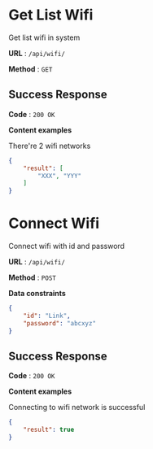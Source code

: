 # Get List Wifi

Get list wifi in system

**URL** : `/api/wifi/`

**Method** : `GET`

## Success Response

**Code** : `200 OK`

**Content examples**

There're 2 wifi networks

```json
{
    "result": [
        "XXX", "YYY"
    ]
}
```

# Connect Wifi

Connect wifi with id and password

**URL** : `/api/wifi/`

**Method** : `POST`

**Data constraints**

```json
{
    "id": "Link",
    "password": "abcxyz"
}
```


## Success Response

**Code** : `200 OK`

**Content examples**

Connecting to wifi network is successful

```json
{
    "result": true
}
```